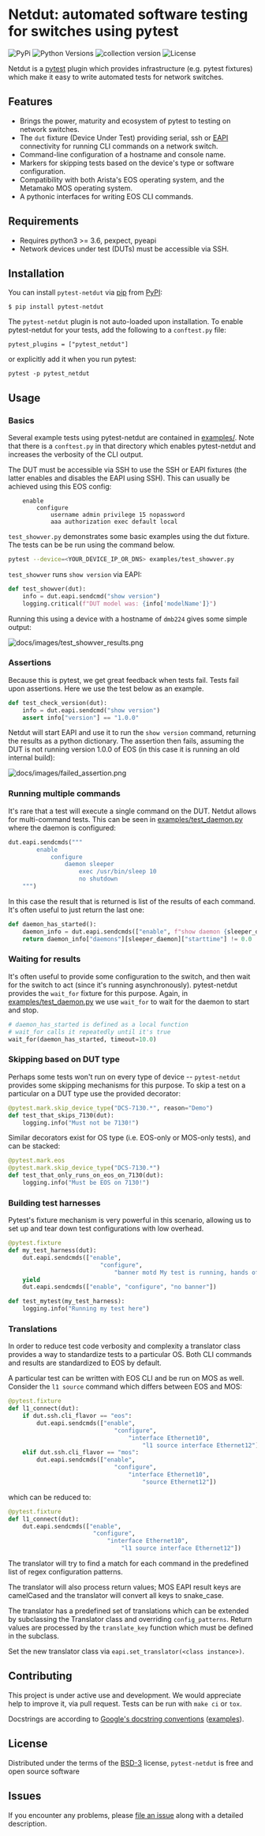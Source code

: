 Netdut: automated software testing for switches using pytest
============================================================

![PyPi](https://img.shields.io/pypi/v/pytest-netdut.svg) 
![Python Versions](https://img.shields.io/pypi/pyversions/pytest-netdut.svg)
![collection version](https://img.shields.io/github/v/release/aristanetworks/pytest-netdut) 
![License](https://img.shields.io/github/license/aristanetworks/pytest-netdut)

Netdut is a [pytest](https://docs.pytest.org/) plugin which provides infrastructure (e.g. pytest fixtures) which make it easy to write automated tests for network switches.


Features
--------

* Brings the power, maturity and ecosystem of pytest to testing on network switches.
* The `dut` fixture (Device Under Test) providing serial, ssh or [EAPI](https://github.com/arista-eosplus/pyeapi) connectivity for running CLI commands on a network switch. 
* Command-line configuration of a hostname and console name. 
* Markers for skipping tests based on the device's type or software configuration.
* Compatibility with both Arista's EOS operating system, and the Metamako MOS operating system.
* A pythonic interfaces for writing EOS CLI commands.


Requirements
------------

* Requires python3 >= 3.6, pexpect, pyeapi
* Network devices under test (DUTs) must be accessible via SSH.


Installation
------------

You can install `pytest-netdut` via [pip](https://pypi.org/project/pip/) from [PyPI](https://pypi.org/project):

    $ pip install pytest-netdut

The `pytest-netdut` plugin is not auto-loaded upon installation. To enable pytest-netdut for your
tests, add the following to a `conftest.py` file:

```
pytest_plugins = ["pytest_netdut"]
```

or explicitly add it when you run pytest:

```
pytest -p pytest_netdut
```


Usage
-----

### Basics

Several example tests using pytest-netdut are contained in [examples/](examples/). Note that there is a `conftest.py` in that directory which enables pytest-netdut and increases the verbosity of the CLI output.

The DUT must be accessible via SSH to use the SSH or EAPI fixtures (the latter enables and disables the EAPI using SSH). This can usually be achieved using this EOS config:

```text
    enable
        configure
            username admin privilege 15 nopassword
            aaa authorization exec default local
```

`test_showver.py` demonstrates some basic examples using the dut fixture. The tests can be
be run using the command below.

```bash
pytest --device=<YOUR_DEVICE_IP_OR_DNS> examples/test_showver.py
```

`test_showver` runs `show version` via EAPI:

```python
def test_showver(dut):
    info = dut.eapi.sendcmd("show version")
    logging.critical(f"DUT model was: {info['modelName']}")
```

Running this using a device with a hostname of `dmb224` gives some simple output:

![docs/images/test_showver_results.png](docs/images/test_showver_results.png)


### Assertions

Because this is pytest, we get great feedback when tests fail. Tests fail upon assertions. Here we use the test below as an example.

```python
def test_check_version(dut):
    info = dut.eapi.sendcmd("show version")
    assert info["version"] == "1.0.0"
```

Netdut will start EAPI and use it to run the `show version` command, returning the results as a python dictionary. The assertion then fails, assuming the DUT is not running version 1.0.0 of EOS (in this case it is running an old internal build):

![docs/images/failed_assertion.png](docs/images/failed_assertion.png)


### Running multiple commands

It's rare that a test will execute a single command on the DUT. Netdut allows for multi-command tests. This can be seen in [examples/test_daemon.py](examples/test_daemon.py) where the daemon
is configured:

```python
dut.eapi.sendcmds("""
        enable
            configure
                daemon sleeper
                    exec /usr/bin/sleep 10
                    no shutdown
    """)
```

In this case the result that is returned is list of the results of each command. It's often useful
to just return the last one:

```python
def daemon_has_started():
    daemon_info = dut.eapi.sendcmds(["enable", f"show daemon {sleeper_daemon}"])[-1]
    return daemon_info["daemons"][sleeper_daemon]["starttime"] != 0.0
```

### Waiting for results

It's often useful to provide some configuration to the switch, and then wait for the
switch to act (since it's running asynchronously). pytest-netdut provides the
`wait_for` fixture for this purpose. Again, in
[examples/test_daemon.py](examples/test_daemon.py) we use `wait_for` to wait for
the daemon to start and stop.

```python
# daemon_has_started is defined as a local function
# wait_for calls it repeatedly until it's true
wait_for(daemon_has_started, timeout=10.0)
```

### Skipping based on DUT type

Perhaps some tests won't run on every type of device -- `pytest-netdut` provides some skipping mechanisms for this purpose. To skip a test on a particular on a DUT type use the provided
decorator:

```python
@pytest.mark.skip_device_type("DCS-7130.*", reason="Demo")
def test_that_skips_7130(dut):
    logging.info("Must not be 7130!")
```

Similar decorators exist for OS type (i.e. EOS-only or MOS-only tests), and can be stacked:
```python
@pytest.mark.eos
@pytest.mark.skip_device_type("DCS-7130.*")
def test_that_only_runs_on_eos_on_7130(dut):
    logging.info("Must be EOS on 7130!")
```

### Building test harnesses

Pytest's fixture mechanism is very powerful in this scenario, allowing us to set up and tear
down test configurations with low overhead.

```python
@pytest.fixture
def my_test_harness(dut):
    dut.eapi.sendcmds(["enable",
                          "configure",
                              "banner motd My test is running, hands off!"])
    yield
    dut.eapi.sendcmds(["enable", "configure", "no banner"])

def test_mytest(my_test_harness):
    logging.info("Running my test here")
```

### Translations

In order to reduce test code verbosity and complexity a translator class provides a way to standardize tests to a particular OS.
Both CLI commands and results are standardized to EOS by default.

A particular test can be written with EOS CLI and be run on MOS as well.
Consider the `l1 source` command which differs between EOS and MOS:

```python
@pytest.fixture
def l1_connect(dut):
    if dut.ssh.cli_flavor == "eos":
        dut.eapi.sendcmds(["enable",
                              "configure",
                                  "interface Ethernet10",
                                      "l1 source interface Ethernet12"])
    elif dut.ssh.cli_flavor == "mos":
        dut.eapi.sendcmds(["enable",
                              "configure",
                                  "interface Ethernet10",
                                      "source Ethernet12"])
```

which can be reduced to:

```python
@pytest.fixture
def l1_connect(dut):
    dut.eapi.sendcmds(["enable",
                        "configure",
                            "interface Ethernet10",
                                "l1 source interface Ethernet12"])
```

The translator will try to find a match for each command in the predefined list of regex configuration patterns.

The translator will also process return values; MOS EAPI result keys are camelCased and the translator will convert all keys
to snake_case.

The translator has a predefined set of translations which can be extended by subclassing the Translator class and overriding `config_patterns`.
Return values are processed by the `translate_key` function which must be defined in the subclass.

Set the new translator class via `eapi.set_translator(<class instance>)`. 

Contributing
------------
This project is under active use and development. We would appreciate help to improve it,
via pull request. Tests can be run with `make ci` or `tox`.

Docstrings are according to [Google's docstring conventions](https://google.github.io/styleguide/pyguide.html) ([examples](https://sphinxcontrib-napoleon.readthedocs.io/en/latest/example_google.html)).



License
-------

Distributed under the terms of the [BSD-3](http://opensource.org/licenses/BSD-3-Clause) license, `pytest-netdut` is free and open source software


Issues
------

If you encounter any problems, please [file an issue](https://github.com/dcasnowdon-anet/pytest-netdut/issues) along with a detailed description.